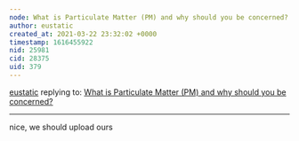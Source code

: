 ```yaml
---
node: What is Particulate Matter (PM) and why should you be concerned? 
author: eustatic
created_at: 2021-03-22 23:32:02 +0000
timestamp: 1616455922
nid: 25981
cid: 28375
uid: 379
---
```




[eustatic](../profile/eustatic) replying to: [What is Particulate Matter (PM) and why should you be concerned? ](../notes/amocorro/03-19-2021/what-is-particulate-matter-pm-and-why-should-you-be-concerned)

----
nice, we should upload ours